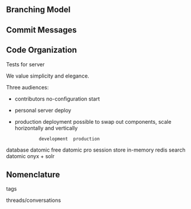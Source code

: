 ## Branching Model

## Commit Messages

## Code Organization

Tests for server



We value simplicity and elegance.



Three audiences:
 - contributors
   no-configuration start

 - personal server deploy


 - production deployment
   possible to swap out components, scale horizontally and vertically




                development  production
database       datomic free   datomic pro
session store    in-memory     redis
search            datomic     onyx + solr




## Nomenclature

tags

threads/conversations
